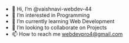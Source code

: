 - 👋 Hi, I’m @vaishnavi-webdev-44
- 👀 I’m interested in Programming
- 🌱 I’m currently learning Web Development
- 💞️ I’m looking to collaborate on Projects
- 📫 How to reach me webdevpro4@gmail.com

<!---
vaishnavi-webdev-44/vaishnavi-webdev-44 is a ✨ special ✨ repository because its `README.md` (this file) appears on your GitHub profile.
You can click the Preview link to take a look at your changes.
--->
